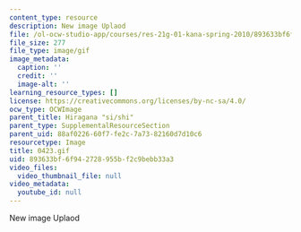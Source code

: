 ```yaml
---
content_type: resource
description: New image Uplaod
file: /ol-ocw-studio-app/courses/res-21g-01-kana-spring-2010/893633bf6f942728955bf2c9bebb33a3_0423.gif
file_size: 277
file_type: image/gif
image_metadata:
  caption: ''
  credit: ''
  image-alt: ''
learning_resource_types: []
license: https://creativecommons.org/licenses/by-nc-sa/4.0/
ocw_type: OCWImage
parent_title: Hiragana "si/shi"
parent_type: SupplementalResourceSection
parent_uid: 88af0226-60f7-fe2c-7a73-82160d7d10c6
resourcetype: Image
title: 0423.gif
uid: 893633bf-6f94-2728-955b-f2c9bebb33a3
video_files:
  video_thumbnail_file: null
video_metadata:
  youtube_id: null
---
```

New image Uplaod